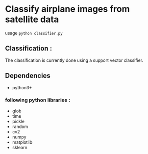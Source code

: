 # Classify airplane images from satellite data

usage `python classifier.py`

## Classification :   
The classification is currently done using a support vector classifier.

## Dependencies
* python3+
### following python libraries :
* glob
* time
* pickle
* random
* cv2
* numpy
* matplotlib
* sklearn
